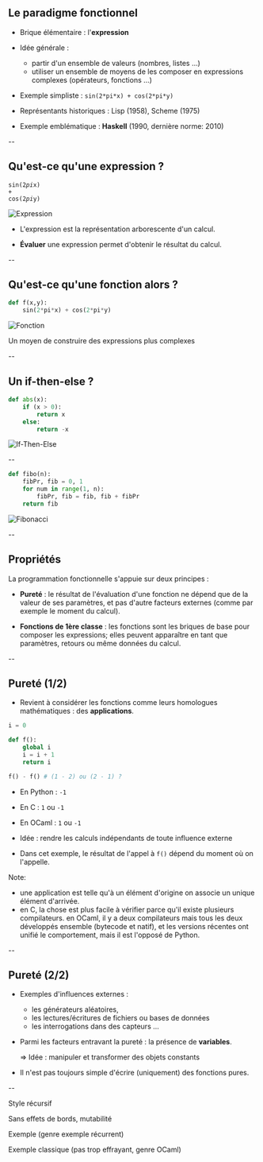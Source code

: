 ## Le paradigme fonctionnel

* Brique élémentaire : l'**expression**

* Idée générale :
  - partir d'un ensemble de valeurs (nombres, listes &hellip;)
  - utiliser un ensemble de moyens de les composer en expressions complexes (opérateurs, fonctions &hellip;)

* Exemple simpliste : `sin(2*pi*x) + cos(2*pi*y)`

* Représentants historiques : Lisp (1958), Scheme (1975)

* Exemple emblématique : **Haskell** (1990, dernière norme: 2010)


--

## Qu'est-ce qu'une expression ?

<code class="hljs python">sin(<span class="hljs-number">2</span><span>*</span>pi<span>*</span>x) + cos(<span class="hljs-number">2</span><span>*</span>pi<span>*</span>y)</code>
<!-- .element: style="background-color:black" -->

![Expression](prog/images/functional/expression.svg)

- L'expression est la représentation arborescente d'un calcul.

- **Évaluer** une expression permet d'obtenir le résultat du calcul.

--

## Qu'est-ce qu'une fonction alors ?

```python
def f(x,y):
	sin(2*pi*x) + cos(2*pi*y)
```
<!-- .element: style="padding:20px; background-color: #3f3f3f" -->

![Fonction](prog/images/functional/function.svg)

Un moyen de construire des expressions plus complexes

--

## Un if-then-else ?

```python
def abs(x):
	if (x > 0):
		return x
	else:
		return -x
```
<!-- .element: style="padding:20px; background-color: #3f3f3f" -->

![If-Then-Else](prog/images/functional/ifthenelse.svg)

--

```python
def fibo(n):
    fibPr, fib = 0, 1
    for num in range(1, n):
        fibPr, fib = fib, fib + fibPr
    return fib
```
<!-- .element: style="padding:20px; background-color: #3f3f3f" -->

![Fibonacci](prog/images/functional/fibonacci.svg)

--

## Propriétés

La programmation fonctionnelle s'appuie sur deux principes&nbsp;:

- **Pureté**&nbsp;: le résultat de l'évaluation d'une fonction ne
  dépend que de la valeur de ses paramètres, et pas d'autre facteurs
  externes (comme par exemple le moment du calcul).

- **Fonctions de 1ère classe**&nbsp;: les fonctions sont les briques
  de base pour composer les expressions; elles peuvent apparaître en
  tant que paramètres, retours ou même données du calcul.

--

## Pureté (1/2)

- Revient à considérer les fonctions comme leurs homologues
  mathématiques : des **applications**.

<div class="half">

```python
i = 0

def f():
    global i
    i = i + 1
    return i

f() - f() # (1 - 2) ou (2 - 1) ?
```
</div>
<div class="half">

- En <span class="label">Python</span> : `-1`

- En <span class="label">C</span> : `1` ou `-1`

- En <span class="label">OCaml</span> : `1` ou `-1`

</div>

- Idée : rendre les calculs indépendants de toute influence externe

- Dans cet exemple, le résultat de l'appel à `f()` dépend du moment où
  on l'appelle.

Note:
- une application est telle qu'à un élément d'origine on associe un
unique élément d'arrivée.
- en C, la chose est plus facile à vérifier parce qu'il existe
plusieurs compilateurs. en OCaml, il y a deux compilateurs mais tous
les deux développés ensemble (bytecode et natif), et les versions
récentes ont unifié le comportement, mais il est l'opposé de Python.

--

## Pureté (2/2)

- Exemples d'influences externes&nbsp;:
	* les générateurs aléatoires,
	* les lectures/écritures de fichiers ou bases de données
	* les interrogations dans des capteurs &hellip;

- Parmi les facteurs entravant la pureté : la présence de **variables**.

  $\Rightarrow$ Idée : manipuler et transformer des objets constants

- Il n'est pas toujours simple d'écrire (uniquement) des fonctions
  pures.


--

Style récursif

Sans effets de bords, mutabilité

Exemple (genre exemple récurrent)

Exemple classique (pas trop effrayant, genre OCaml)
